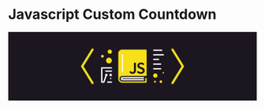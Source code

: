 # Javascript Custom Countdown
![alt text][javascript]

[javascript]: https://github.com/yourwpmadesimple/javascript-navigation-animation/blob/master/javascript_banner.jpg "Javascript Banner"